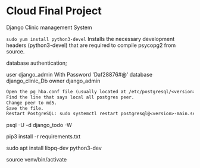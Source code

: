 # Cloud Final Project

Django Clinic management System


`sudo yum install python3-devel`
Installs the necessary development headers (python3-devel) that are required to compile psycopg2 from source.



database authentication;

user django_admin With Password 'Daf28876#@'
database django_clinic_Db owner django_admin




``` txt
Open the pg_hba.conf file (usually located at /etc/postgresql/<version>/main/pg_hba.conf).
Find the line that says local all postgres peer.
Change peer to md5.
Save the file.
Restart PostgreSQL: sudo systemctl restart postgresql@<version>-main.service.
```

psql -U <username> -d django_todo -W


pip3 install -r requirements.txt


sudo apt install libpq-dev python3-dev


source venv/bin/activate
